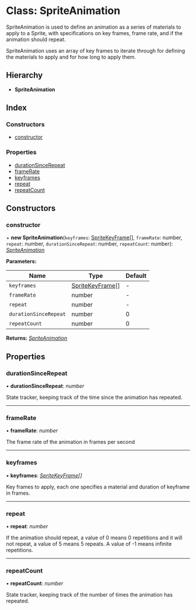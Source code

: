 
# Class: SpriteAnimation

SpriteAnimation is used to define an animation as a series of materials to
apply to a Sprite, with specifications on key frames, frame rate, and if the
animation should repeat.

SpriteAnimation uses an array of key frames to iterate through for
defining the materials to apply and for how long to apply them.

## Hierarchy

* **SpriteAnimation**

## Index

### Constructors

* [constructor](spriteanimation.md#constructor)

### Properties

* [durationSinceRepeat](spriteanimation.md#durationsincerepeat)
* [frameRate](spriteanimation.md#framerate)
* [keyframes](spriteanimation.md#keyframes)
* [repeat](spriteanimation.md#repeat)
* [repeatCount](spriteanimation.md#repeatcount)

## Constructors

###  constructor

\+ **new SpriteAnimation**(`keyframes`: [SpriteKeyFrame](spritekeyframe.md)[], `frameRate`: number, `repeat`: number, `durationSinceRepeat`: number, `repeatCount`: number): *[SpriteAnimation](spriteanimation.md)*

**Parameters:**

Name | Type | Default |
------ | ------ | ------ |
`keyframes` | [SpriteKeyFrame](spritekeyframe.md)[] | - |
`frameRate` | number | - |
`repeat` | number | - |
`durationSinceRepeat` | number | 0 |
`repeatCount` | number | 0 |

**Returns:** *[SpriteAnimation](spriteanimation.md)*

## Properties

###  durationSinceRepeat

• **durationSinceRepeat**: *number*

State tracker, keeping track of the time since the animation has repeated.

___

###  frameRate

• **frameRate**: *number*

The frame rate of the animation in frames per second

___

###  keyframes

• **keyframes**: *[SpriteKeyFrame](spritekeyframe.md)[]*

Key frames to apply, each one specifies a material and duration of
keyframe in frames.

___

###  repeat

• **repeat**: *number*

If the animation should repeat, a value of 0 means 0 repetitions and it
will not repeat, a value of 5 means 5 repeats. A value of -1 means
infinite repetitions.

___

###  repeatCount

• **repeatCount**: *number*

State tracker, keeping track of the number of times the animation has repeated.
